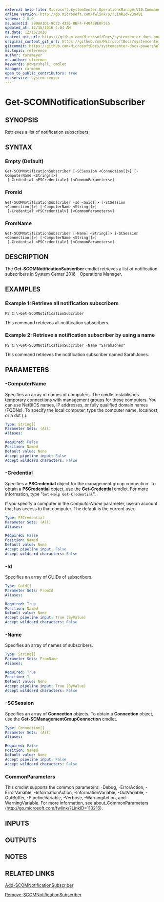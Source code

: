 ```yaml
---
external help file: Microsoft.SystemCenter.OperationsManagerV10.Commands.dll-Help.xml
online version: http://go.microsoft.com/fwlink/p/?LinkId=239481
schema: 2.0.0
ms.assetid: 399AA1D1-9C22-4326-8BF4-F4043BE0F5E5
updated_at: 12/15/2016 4:04 AM
ms.date: 12/15/2016
content_git_url: https://github.com/MicrosoftDocs/systemcenter-docs-powershell/blob/master/systemcenter-cmdlets/SystemCenter2016/OperationsManager/vlatest/Get-SCOMNotificationSubscriber.md
original_content_git_url: https://github.com/MicrosoftDocs/systemcenter-docs-powershell/blob/master/systemcenter-cmdlets/SystemCenter2016/OperationsManager/vlatest/Get-SCOMNotificationSubscriber.md
gitcommit: https://github.com/MicrosoftDocs/systemcenter-docs-powershell/blob/7df4508c7b907a214e6a8eca76037b06065ef078/systemcenter-cmdlets/SystemCenter2016/OperationsManager/vlatest/Get-SCOMNotificationSubscriber.md
ms.topic: reference
author: tarameyer
ms.author: cfreeman
keywords: powershell, cmdlet
manager: carmonm
open_to_public_contributors: true
ms.service: system-center
---
```


# Get-SCOMNotificationSubscriber

## SYNOPSIS
Retrieves a list of notification subscribers.

## SYNTAX

### Empty (Default)
```
Get-SCOMNotificationSubscriber [-SCSession <Connection[]>] [-ComputerName <String[]>]
 [-Credential <PSCredential>] [<CommonParameters>]
```

### FromId
```
Get-SCOMNotificationSubscriber -Id <Guid[]> [-SCSession <Connection[]>] [-ComputerName <String[]>]
 [-Credential <PSCredential>] [<CommonParameters>]
```

### FromName
```
Get-SCOMNotificationSubscriber [-Name] <String[]> [-SCSession <Connection[]>] [-ComputerName <String[]>]
 [-Credential <PSCredential>] [<CommonParameters>]
```

## DESCRIPTION
The **Get-SCOMNotificationSubscriber** cmdlet retrieves a list of notification subscribers in System Center 2016 - Operations Manager.

## EXAMPLES

### Example 1: Retrieve all notification subscribers
```
PS C:\>Get-SCOMNotificationSubcriber
```

This command retrieves all notification subscribers.

### Example 2: Retrieve a notification subscriber by using a name
```
PS C:\>Get-SCOMNotificationSubcriber -Name "SarahJones"
```

This command retrieves the notification subscriber named SarahJones.

## PARAMETERS

### -ComputerName
Specifies an array of names of computers.
The cmdlet establishes temporary connections with management groups for these computers.
You can use NetBIOS names, IP addresses, or fully qualified domain names (FQDNs).
To specify the local computer, type the computer name, localhost, or a dot (.).

```yaml
Type: String[]
Parameter Sets: (All)
Aliases: 

Required: False
Position: Named
Default value: None
Accept pipeline input: False
Accept wildcard characters: False
```

### -Credential
Specifies a **PSCredential** object for the management group connection.
To obtain a **PSCredential** object, use the **Get-Credential** cmdlet.
For more information, type "`Get-Help Get-Credential`".

If you specify a computer in the *ComputerName* parameter, use an account that has access to that computer.
The default is the current user.

```yaml
Type: PSCredential
Parameter Sets: (All)
Aliases: 

Required: False
Position: Named
Default value: None
Accept pipeline input: False
Accept wildcard characters: False
```

### -Id
Specifies an array of GUIDs of subscribers.

```yaml
Type: Guid[]
Parameter Sets: FromId
Aliases: 

Required: True
Position: Named
Default value: None
Accept pipeline input: True (ByValue)
Accept wildcard characters: False
```

### -Name
Specifies an array of names of subscribers.

```yaml
Type: String[]
Parameter Sets: FromName
Aliases: 

Required: True
Position: 1
Default value: None
Accept pipeline input: True (ByValue)
Accept wildcard characters: False
```

### -SCSession
Specifies an array of **Connection** objects.
To obtain a **Connection** object, use the **Get-SCManagementGroupConnection** cmdlet.

```yaml
Type: Connection[]
Parameter Sets: (All)
Aliases: 

Required: False
Position: Named
Default value: None
Accept pipeline input: False
Accept wildcard characters: False
```

### CommonParameters
This cmdlet supports the common parameters: -Debug, -ErrorAction, -ErrorVariable, -InformationAction, -InformationVariable, -OutVariable, -OutBuffer, -PipelineVariable, -Verbose, -WarningAction, and -WarningVariable. For more information, see about_CommonParameters (http://go.microsoft.com/fwlink/?LinkID=113216).

## INPUTS

## OUTPUTS

## NOTES

## RELATED LINKS

[Add-SCOMNotificationSubscriber](xref:SystemCenter2016/OperationsManager/vlatest/Add-SCOMNotificationSubscriber.md)

[Remove-SCOMNotificationSubscriber](xref:SystemCenter2016/OperationsManager/vlatest/Remove-SCOMNotificationSubscriber.md)


